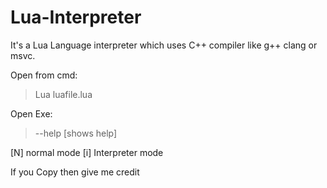 # Lua-Interpreter
It's a Lua Language interpreter which uses C++ compiler like g++ clang or msvc.

Open from cmd:
  > Lua luafile.lua
  
Open Exe:
  >--help [shows help]

[N] normal mode
[i] Interpreter mode


If you Copy then give me credit

